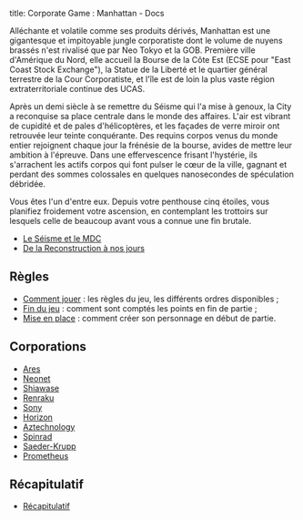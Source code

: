 title: Corporate Game : Manhattan - Docs

Alléchante et volatile comme ses produits dérivés, Manhattan est une gigantesque et impitoyable jungle corporatiste dont le volume de nuyens brassés n'est rivalisé que par Neo Tokyo et la GOB. Première ville d'Amérique du Nord, elle accueil la Bourse de la Côte Est (ECSE pour "East Coast Stock Exchange"), la Statue de la Liberté et le quartier général terrestre de la Cour Corporatiste, et l'île est de loin la plus vaste région extraterritoriale continue des UCAS.

Après un demi siècle à se remettre du Séisme qui l'a mise à genoux, la City a reconquise sa place centrale dans le monde des affaires. L'air est vibrant de cupidité et de pales d'hélicoptères, et les façades de verre miroir ont retrouvée leur teinte conquérante. Des requins corpos venus du monde entier rejoignent chaque jour la frénésie de la bourse, avides de mettre leur ambition à l'épreuve. Dans une effervescence frisant l'hystérie, ils s'arrachent les actifs corpos qui font pulser le cœur de la ville, gagnant et perdant des sommes colossales en quelques nanosecondes de spéculation débridée.

Vous êtes l'un d'entre eux. Depuis votre penthouse cinq étoiles, vous planifiez froidement votre ascension, en contemplant les trottoirs sur lesquels celle de beaucoup avant vous a connue une fin brutale.

* [Le Séisme et le MDC](seisme.md)
* [De la Reconstruction à nos jours](reconstruction.md)

## Règles

* [Comment jouer](rules.md) : les règles du jeu, les différents ordres disponibles ;
* [Fin du jeu](endgame.md) : comment sont comptés les points en fin de partie ;
* [Mise en place](start.md) : comment créer son personnage en début de partie.

## Corporations

* [Ares](corporations/ares.md)
* [Neonet](corporations/neonet.md)
* [Shiawase](corporations/shiawase.md)
* [Renraku](corporations/renraku.md)
* [Sony](corporations/sony.md)
* [Horizon](corporations/horizon.md)
* [Aztechnology](corporations/aztechnology.md)
* [Spinrad](corporations/spinrad.md)
* [Saeder-Krupp](corporations/saeder-krupp.md)
* [Prometheus](corporations/prometheus.md)

## Récapitulatif

* [Récapitulatif](recap.md)
